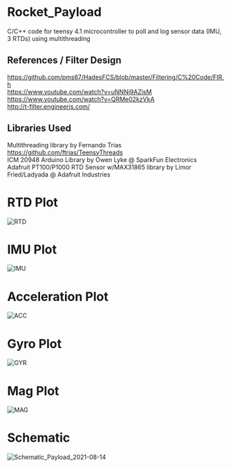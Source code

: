 # Rocket_Payload
C/C++ code for teensy 4.1 microcontroller to poll and log sensor data (IMU, 3 RTDs) using multithreading 

## References / Filter Design  
https://github.com/pms67/HadesFCS/blob/master/Filtering/C%20Code/FIR.h  
https://www.youtube.com/watch?v=uNNNj9AZisM  
https://www.youtube.com/watch?v=QRMe02kzVkA  
http://t-filter.engineerjs.com/  

## Libraries Used 
Multithreading library by Fernando Trias https://github.com/ftrias/TeensyThreads  
ICM 20948 Arduino Library by Owen Lyke @ SparkFun Electronics  
Adafruit PT100/P1000 RTD Sensor w/MAX31865 library by Limor Fried/Ladyada @ Adafruit Industries  

# RTD Plot 
![RTD](https://user-images.githubusercontent.com/33404359/129466876-585bf53b-315d-4299-883d-0c9c754bc83a.JPG)

# IMU Plot
![IMU](https://user-images.githubusercontent.com/33404359/129467033-4e8aa38c-db83-4ecd-926f-7d3d571b0804.jpg)

# Acceleration Plot 
![ACC](https://user-images.githubusercontent.com/33404359/129467042-5e4564a6-8920-44d4-bbf5-e866baaaad65.JPG)

# Gyro Plot 
![GYR](https://user-images.githubusercontent.com/33404359/129467062-f5bd9b1b-12a0-4f54-b63e-1ebc8cd224ec.jpg)

# Mag Plot
![MAG](https://user-images.githubusercontent.com/33404359/129467082-6518a433-2a82-4ee8-b767-40426fbdc436.jpg)

# Schematic 
![Schematic_Payload_2021-08-14](https://user-images.githubusercontent.com/33404359/129466893-313b346b-e958-4478-bb6f-6e1c83d26b1c.png)


